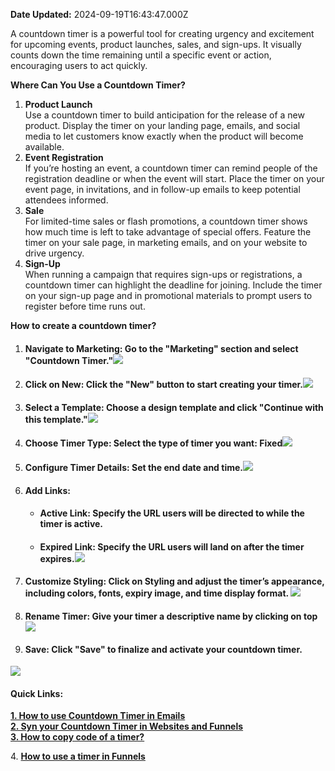 **Date Updated:** 2024-09-19T16:43:47.000Z

A countdown timer is a powerful tool for creating urgency and excitement for upcoming events, product launches, sales, and sign-ups. It visually counts down the time remaining until a specific event or action, encouraging users to act quickly.  
  
  
**Where Can You Use a Countdown Timer?**

1. **Product Launch**  
Use a countdown timer to build anticipation for the release of a new product. Display the timer on your landing page, emails, and social media to let customers know exactly when the product will become available.
2. **Event Registration**  
If you’re hosting an event, a countdown timer can remind people of the registration deadline or when the event will start. Place the timer on your event page, in invitations, and in follow-up emails to keep potential attendees informed.
3. **Sale**  
For limited-time sales or flash promotions, a countdown timer shows how much time is left to take advantage of special offers. Feature the timer on your sale page, in marketing emails, and on your website to drive urgency.
4. **Sign-Up**  
When running a campaign that requires sign-ups or registrations, a countdown timer can highlight the deadline for joining. Include the timer on your sign-up page and in promotional materials to prompt users to register before time runs out.

  
**How to create a countdown timer?**

1. #### **Navigate to Marketing**: Go to the "Marketing" section and select "Countdown Timer."![](https://s3.amazonaws.com/cdn.freshdesk.com/data/helpdesk/attachments/production/155031339126/original/hFELFw_MVcHoLN2m06KtM3PCt90W64aF3w.png?1724151394)
2. #### **Click on New**: Click the "New" button to start creating your timer.![](https://s3.amazonaws.com/cdn.freshdesk.com/data/helpdesk/attachments/production/155031339138/original/KK-NdrLv2TGJnmLrdBmncv6TOeXMhmGfMQ.png?1724151405)
3. #### **Select a Template**: Choose a design template and click "Continue with this template."![](https://s3.amazonaws.com/cdn.freshdesk.com/data/helpdesk/attachments/production/155031339170/original/FiVNknp63xO5ILJ4bhSwPGbEmF0O9yoNRg.png?1724151417)
4. #### **Choose Timer Type**: Select the type of timer you want: Fixed![](https://s3.amazonaws.com/cdn.freshdesk.com/data/helpdesk/attachments/production/155031339220/original/z2N-Z5egW7h1crSmkCmnOFaOL_mqkhKRTQ.png?1724151461)
5. #### **Configure Timer Details**: Set the end date and time.![](https://s3.amazonaws.com/cdn.freshdesk.com/data/helpdesk/attachments/production/155031339423/original/7CAo4Rx2ggOrjF_9fMGv18aO8N3S36bXyg.png?1724151575)
6. #### **Add Links**:  
   * #### **Active Link**: Specify the URL users will be directed to while the timer is active.  
   * #### **Expired Link**: Specify the URL users will land on after the timer expires.![](https://s3.amazonaws.com/cdn.freshdesk.com/data/helpdesk/attachments/production/155031339189/original/MUOorZlLiSkFVYPxMHh7JmCZ-21aZbrKlQ.png?1724151432)
7. #### **Customize Styling**: Click on Styling and adjust the timer’s appearance, including colors, fonts, expiry image, and time display format. ![](https://s3.amazonaws.com/cdn.freshdesk.com/data/helpdesk/attachments/production/155031339473/original/V08n1q-TRVYiyXUS9MG2_x1CSIw1CiEYiQ.png?1724151606)
8. #### **Rename Timer**: Give your timer a descriptive name by clicking on top![](https://s3.amazonaws.com/cdn.freshdesk.com/data/helpdesk/attachments/production/155031339528/original/U17DT512p8GeGaKa6TSIEBgXzAS4HE1KuA.png?1724151628)
9. #### **Save**: Click "Save" to finalize and activate your countdown timer.

![](https://s3.amazonaws.com/cdn.freshdesk.com/data/helpdesk/attachments/production/155031339539/original/oAnUMbmSKqnO9S4dfPu3y7UgJxdJDPPz_g.png?1724151641)
  
  
#### **Quick Links:**  
**[1\. How to use Countdown Timer in Emails](https://help.gohighlevel.com/a/solutions/articles/155000003101?portalId=48000045315)**  
**[2\. Syn your Countdown Timer in Websites and Funnels](https://help.gohighlevel.com/a/solutions/articles/155000003102?portalId=48000045315)**  
**[3\. How to copy code of a timer?](https://help.gohighlevel.com/a/solutions/articles/155000003103?portalId=48000045315)**

4\. **[How to use a timer in Funnels](https://help.gohighlevel.com/a/solutions/articles/155000003122?portalId=48000045315)**
  
  